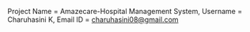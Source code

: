 Project Name = Amazecare-Hospital Management System,
Username = Charuhasini K,
Email ID = charuhasini08@gmail.com
